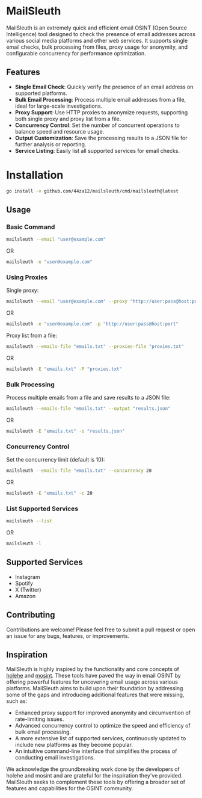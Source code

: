 # MailSleuth

MailSleuth is an extremely quick and efficient email OSINT (Open Source Intelligence) tool designed to check the presence of email addresses across various social media platforms and other web services. It supports single email checks, bulk processing from files, proxy usage for anonymity, and configurable concurrency for performance optimization.

## Features

- **Single Email Check**: Quickly verify the presence of an email address on supported platforms.
- **Bulk Email Processing**: Process multiple email addresses from a file, ideal for large-scale investigations.
- **Proxy Support**: Use HTTP proxies to anonymize requests, supporting both single proxy and proxy list from a file.
- **Concurrency Control**: Set the number of concurrent operations to balance speed and resource usage.
- **Output Customization**: Save the processing results to a JSON file for further analysis or reporting.
- **Service Listing**: Easily list all supported services for email checks.

# Installation

```sh
go install -v github.com/44za12/mailsleuth/cmd/mailsleuth@latest
```

## Usage

### Basic Command

```bash
mailsleuth --email "user@example.com"
```

OR

```bash
mailsleuth -e "user@example.com"
```

### Using Proxies

Single proxy:

```bash
mailsleuth --email "user@example.com" --proxy "http://user:pass@host:port"
```

OR 

```bash
mailsleuth -e "user@example.com" -p "http://user:pass@host:port"
```

Proxy list from a file:

```bash
mailsleuth --emails-file "emails.txt" --proxies-file "proxies.txt"
```

OR

```bash
mailsleuth -E "emails.txt" -P "proxies.txt"
```

### Bulk Processing

Process multiple emails from a file and save results to a JSON file:

```bash
mailsleuth --emails-file "emails.txt" --output "results.json"
```

OR

```bash
mailsleuth -E "emails.txt" -o "results.json"
```

### Concurrency Control

Set the concurrency limit (default is 10):

```bash
mailsleuth --emails-file "emails.txt" --concurrency 20
```

OR

```bash
mailsleuth -E "emails.txt" -c 20
```

### List Supported Services

```bash
mailsleuth --list
```

OR

```bash
mailsleuth -l
```

## Supported Services

- Instagram
- Spotify
- X (Twitter)
- Amazon

## Contributing

Contributions are welcome! Please feel free to submit a pull request or open an issue for any bugs, features, or improvements.

## Inspiration

MailSleuth is highly inspired by the functionality and core concepts of [holehe](https://github.com/megadose/holehe) and [mosint](https://github.com/alpkeskin/mosint). These tools have paved the way in email OSINT by offering powerful features for uncovering email usage across various platforms. MailSleuth aims to build upon their foundation by addressing some of the gaps and introducing additional features that were missing, such as:

- Enhanced proxy support for improved anonymity and circumvention of rate-limiting issues.
- Advanced concurrency control to optimize the speed and efficiency of bulk email processing.
- A more extensive list of supported services, continuously updated to include new platforms as they become popular.
- An intuitive command-line interface that simplifies the process of conducting email investigations.

We acknowledge the groundbreaking work done by the developers of holehe and mosint and are grateful for the inspiration they've provided. MailSleuth seeks to complement these tools by offering a broader set of features and capabilities for the OSINT community.